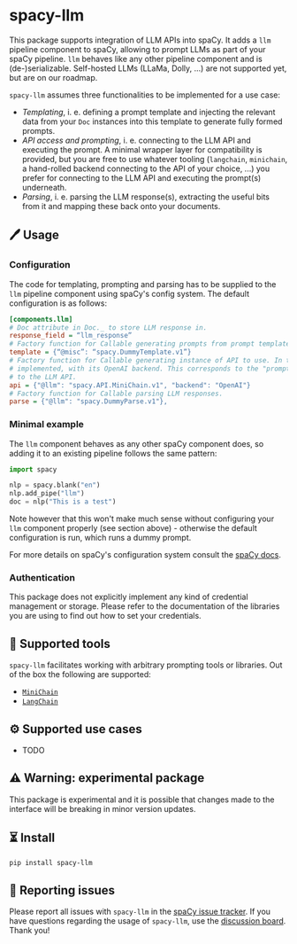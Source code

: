 # spacy-llm
This package supports integration of LLM APIs into spaCy. It adds a `llm` pipeline component to spaCy, allowing to prompt 
LLMs as part of your spaCy pipeline. `llm` behaves like any other pipeline component and is (de-)serializable. 
Self-hosted LLMs (LLaMa, Dolly, ...) are not supported yet, but are on our roadmap.

`spacy-llm` assumes three functionalities to be implemented for a use case:
- _Templating_, i. e. defining a prompt template and injecting the relevant data from your `Doc` instances into this 
  template to generate fully formed prompts.
- _API access and prompting_, i. e. connecting to the LLM API and executing the prompt. A minimal wrapper layer for 
   compatibility is provided, but you are free to use whatever tooling (`langchain`, `minichain`, a hand-rolled backend 
   connecting to the API of your choice,  ...) you prefer for connecting to the LLM API and executing the prompt(s) 
   underneath.
- _Parsing_, i. e. parsing the LLM response(s), extracting the useful bits from it and mapping these back onto your 
  documents.

## 🖊️ Usage

### Configuration

The code for templating, prompting and parsing has to be supplied to the `llm` pipeline component using spaCy's config 
system. The default configuration is as follows:
```ini
[components.llm]
# Doc attribute in Doc._ to store LLM response in.
response_field = “llm_response” 
# Factory function for Callable generating prompts from prompt template.
template = {“@misc”: “spacy.DummyTemplate.v1”}
# Factory function for Callable generating instance of API to use. In this case: the MiniChain wrapper that is already 
# implemented, with its OpenAI backend. This corresponds to the "prompting" step and includes managing the connection
# to the LLM API.
api = {"@llm": "spacy.API.MiniChain.v1", "backend": "OpenAI"}
# Factory function for Callable parsing LLM responses.
parse = {"@llm": "spacy.DummyParse.v1"},
```

### Minimal example

The `llm` component behaves as any other spaCy component does, so adding it to an existing pipeline follows the same 
pattern:
```python
import spacy

nlp = spacy.blank("en")
nlp.add_pipe("llm")
doc = nlp("This is a test")
```
Note however that this won't make much sense without configuring your `llm` component properly (see 
section above) - otherwise the default configuration is run, which runs a dummy prompt. 

For more details on spaCy's configuration system consult the [spaCy docs](https://spacy.io/api/data-formats#config).  

### Authentication

This package does not explicitly implement any kind of credential management or storage. Please refer to the 
documentation of the libraries you are using to find out how to set your credentials.

## 🔨 Supported tools

`spacy-llm` facilitates working with arbitrary prompting tools or libraries. Out of the box the following are supported:
- [`MiniChain`](https://github.com/srush/MiniChain)
- [`LangChain`](https://github.com/hwchase17/langchain)

## ⚙️ Supported use cases

- TODO

## ⚠️ Warning: experimental package

This package is experimental and it is possible that changes made to the interface will be breaking in minor version updates.

## ⏳ Install

```bash
pip install spacy-llm
```

## 📝️ Reporting issues

Please report all issues with `spacy-llm` in the [spaCy issue tracker](https://github.com/explosion/spaCy/issues). If
you have questions regarding the usage of `spacy-llm`, use the 
[discussion board](https://github.com/explosion/spaCy/discussions). Thank you! 